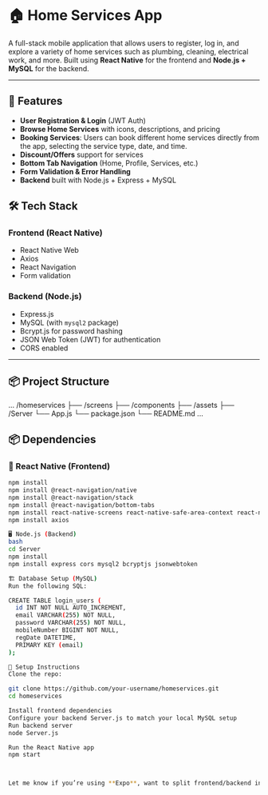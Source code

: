 # 🏠 Home Services App

A full-stack mobile application that allows users to register, log in, and explore a variety of home services such as plumbing, cleaning, electrical work, and more. Built using **React Native** for the frontend and **Node.js + MySQL** for the backend.

---

## 📱 Features

- **User Registration & Login** (JWT Auth)
- **Browse Home Services** with icons, descriptions, and pricing
- **Booking Services**: Users can book different home services directly from the app, selecting the service type, date, and time.
- **Discount/Offers** support for services
- **Bottom Tab Navigation** (Home, Profile, Services, etc.)
- **Form Validation & Error Handling**
- **Backend** built with Node.js + Express + MySQL


## 🛠️ Tech Stack

### Frontend (React Native)
- React Native Web
- Axios
- React Navigation
- Form validation

### Backend (Node.js)
- Express.js
- MySQL (with `mysql2` package)
- Bcrypt.js for password hashing
- JSON Web Token (JWT) for authentication
- CORS enabled

---

## 📦 Project Structure
...
/homeservices
  ├── /screens
  ├── /components
  ├── /assets
  ├── /Server
  └── App.js 
  └── package.json
  └── README.md
...

## 📦 Dependencies

### 📱 React Native (Frontend)

```bash
npm install
npm install @react-navigation/native
npm install @react-navigation/stack
npm install @react-navigation/bottom-tabs
npm install react-native-screens react-native-safe-area-context react-native-gesture-handler react-native-reanimated
npm install axios

🖥️ Node.js (Backend)
bash
cd Server
npm install
npm install express cors mysql2 bcryptjs jsonwebtoken

🏗️ Database Setup (MySQL)
Run the following SQL:

CREATE TABLE login_users (
  id INT NOT NULL AUTO_INCREMENT,
  email VARCHAR(255) NOT NULL,
  password VARCHAR(255) NOT NULL,
  mobileNumber BIGINT NOT NULL,
  regDate DATETIME,
  PRIMARY KEY (email)
);

📝 Setup Instructions
Clone the repo:

git clone https://github.com/your-username/homeservices.git
cd homeservices

Install frontend dependencies
Configure your backend Server.js to match your local MySQL setup
Run backend server
node Server.js

Run the React Native app
npm start



Let me know if you’re using **Expo**, want to split frontend/backend into different repos, or want to auto-generate AP


